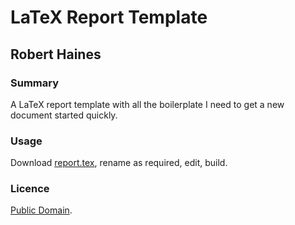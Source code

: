 # LaTeX Report Template
## Robert Haines

### Summary

A LaTeX report template with all the boilerplate I need to get a new document started quickly.

### Usage

Download [report.tex](https://raw.githubusercontent.com/hainesr/report_template/master/report.tex), rename as required, edit, build.

### Licence

[Public Domain](http://unlicense.org).
